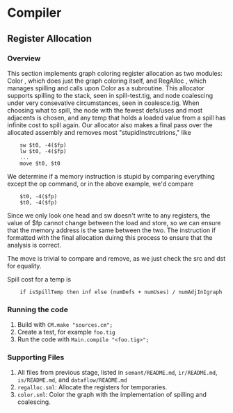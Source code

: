 # Compiler

## Register Allocation

### Overview
This section implements graph coloring register allocation as two modules: Color , which does just the graph coloring itself, and RegAlloc , which manages spilling and calls upon Color as a subroutine. This allocator supports spilling to the stack, seen in spill-test.tig, and node coalescing under very consevative circumstances, seen in coalesce.tig. When choosing what to spill, the node with the fewest defs/uses and most adjacents is chosen, and any temp that holds a loaded value from a spill has infinite cost to spill again. Our allocator also makes a final pass over the allocated assembly and removes most "stupidInstrcutrions," like
```
	sw $t0, -4($fp)
	lw $t0, -4($fp)
	...
	move $t0, $t0
```

We determine if a memory instruction is stupid by comparing everything except the op command, or in the above example, we'd compare
```
	$t0, -4($fp)
	$t0, -4($fp)
```
Since we only look one head and sw doesn't write to any registers, the value of $fp cannot change between the load and store, so we can ensure that the memory address is the same between the two. The instruction if formatted with the final allocation duirng this process to ensure that the analysis is correct. 

The move is trivial to compare and remove, as we just check the src and dst for equality.

Spill cost for a temp is
```
	if isSpillTemp then inf else (numDefs + numUses) / numAdjInIgraph
```

### Running the code
1. Build with `CM.make "sources.cm";`
2. Create a test, for example `foo.tig`
3. Run the code with `Main.compile "<foo.tig>";`

### Supporting Files
1. All files from previous stage, listed in `semant/README.md`, `ir/README.md`, `is/README.md`, and `dataflow/README.md`
2. `regalloc.sml`: Allocate the registers for temporaries.
3. `color.sml`: Color the graph with the implementation of spilling and coalescing.
